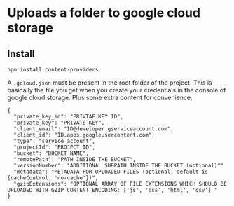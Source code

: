 # Uploads a folder to google cloud storage

## Install

```
npm install content-providers
```

A `.gcloud.json` must be present in the root folder of the project. This is basically the file you get when you create your credentials in the console of google cloud storage. Plus some extra content for convenience.

```
{
  "private_key_id": "PRIVTAE KEY ID",
  "private_key": "PRIVATE KEY",
  "client_email": "ID@developer.gserviceaccount.com",
  "client_id": "ID.apps.googleusercontent.com",
  "type": "service_account",
  "projectId": "PROJECT ID",
  "bucket": "BUCKET NAME",
  "remotePath": "PATH INSIDE THE BUCKET",
  "versionNumber": "ADDITIONAL SUBPATH INSIDE THE BUCKET (optional)^"
  "metadata": "METADATA FOR UPLOADED FILES (optional, default is {cacheControl: 'no-cache'})",
  "gzipExtensions": "OPTIONAL ARRAY OF FILE EXTENSIONS WHICH SHOULD BE UPLOADED WITH GZIP CONTENT ENCODING: ['js', 'css', 'html', 'csv'] "
}
```


